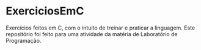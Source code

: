 # ExerciciosEmC
Exercícios feitos em C, com o intuito de treinar e praticar a linguagem. Este repositório foi feito para uma atividade da matéria de Laboratório de Programação.
